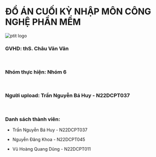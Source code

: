 <h1>ĐỒ ÁN CUỐI KỲ NHẬP MÔN CÔNG NGHỆ PHẦN MỀM</h1>
<img src="https://www.google.com/url?sa=i&url=https%3A%2F%2Fvi.wikipedia.org%2Fwiki%2FT%25E1%25BA%25ADp_tin%3ALogo_PTIT.jpg&psig=AOvVaw3eHj2N1loB0-ReeOAISR5t&ust=1749960410919000&source=images&cd=vfe&opi=89978449&ved=0CBQQjRxqFwoTCJDxrtmE8I0DFQAAAAAdAAAAABAE" alt="ptit logo">

<h3>GVHD: thS. Châu Văn Vân</h3>
<br/>
<h3>Nhóm thực hiện: Nhóm 6</h3>
<br/>
<h3>Người upload: Trần Nguyễn Bá Huy - N22DCPT037</h3>
<br/>
<div>
  <h3>Danh sách thành viên:</h3>
  <ul>
    <li><p>Trần Nguyễn Bá Huy - N22DCPT037</p></li>
    <li><p>Nguyễn Đăng Khoa - N22DCPT045</p></li>
    <li><p>Vũ Hoàng Quang Dũng - N22DCPT011</p></li>
  </ul>
</div>
